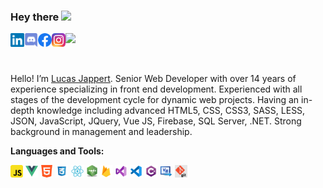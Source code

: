### Hey there <img src="https://media.giphy.com/media/hvRJCLFzcasrR4ia7z/giphy.gif" width="25px">


<a href="https://www.linkedin.com/in/lucasjappert/">
  <img align="left" alt="Lucas Jappert's LinkedIN" width="22px" src="https://github.com/LucasJappert/lucasjappert/blob/main/images/linkedin.svg" />
</a>
<a href="https://discord.gg/Marty#1533">
  <img align="left" alt="Lucas Jappert's Discord" width="22px" src="https://github.com/LucasJappert/lucasjappert/blob/main/images/discord.svg" />
</a>
<a href="https://www.facebook.com/GringoRamona/">
  <img align="left" alt="Lucas Jappert's Facebook" width="22px" src="https://github.com/LucasJappert/lucasjappert/blob/main/images/Facebook.png" />
</a>
<a href="https://www.instagram.com/lucasjappert/">
  <img align="left" alt="Lucas Jappert's Instagram" width="22px" src="https://github.com/LucasJappert/lucasjappert/blob/main/images/Instagram.png" />
</a>

![](https://visitor-badge.glitch.me/badge?page_id=lucasjappert.lucasjappert)

<br />

Hello! I’m [Lucas Jappert](https://lucasjappert.github.io/MyProfile/). Senior Web Developer with over 14 years of experience specializing in front end development. Experienced with all stages of the development cycle for dynamic web projects. Having an in-depth knowledge including advanced HTML5, CSS, CSS3, SASS, LESS, JSON, JavaScript, JQuery, Vue JS, Firebase, SQL Server, .NET. Strong background in management and leadership.

**Languages and Tools:**  

<code><img height="20" alt="javascript" src="https://github.com/LucasJappert/lucasjappert/blob/main/images/javascript.png"></code> 
<code><img height="20" alt="vue" src="https://github.com/LucasJappert/lucasjappert/blob/main/images/vue.png"></code>
<code><img height="20" alt="html" src="https://github.com/LucasJappert/lucasjappert/blob/main/images/html.png"></code>
<code><img height="20" alt="css3" src="https://github.com/LucasJappert/lucasjappert/blob/main/images/css.png"></code>
<code><img height="20" alt="react" src="https://github.com/LucasJappert/lucasjappert/blob/main/images/react.png"></code>
<code><img height="20" alt="node" src="https://github.com/LucasJappert/lucasjappert/blob/main/images/node.png"></code>
<code><img height="20" alt="firebase" src="https://github.com/LucasJappert/lucasjappert/blob/main/images/firebase.png"></code>
<code><img height="20" alt="visualstudio" src="https://github.com/LucasJappert/lucasjappert/blob/main/images/visual-studio-2019.png"></code>
<code><img height="20" alt="visualcode" src="https://github.com/LucasJappert/lucasjappert/blob/main/images/visualcode.png"></code>
<code><img height="20" alt="c#" src="https://github.com/LucasJappert/lucasjappert/blob/main/images/csharp.png"></code>
<code><img height="20" alt="visual basic" src="https://github.com/LucasJappert/lucasjappert/blob/main/images/vb.png"></code>
<code><img height="20" alt="git" src="https://github.com/LucasJappert/lucasjappert/blob/main/images/git.png"></code>



<!--
**LucasJappert/lucasjappert** is a ✨ _special_ ✨ repository because its `README.md` (this file) appears on your GitHub profile.

Here are some ideas to get you started:

- 🔭 I’m currently working on ...
- 🌱 I’m currently learning ...
- 👯 I’m looking to collaborate on ...
- 🤔 I’m looking for help with ...
- 💬 Ask me about ...
- 📫 How to reach me: ...
- 😄 Pronouns: ...
- ⚡ Fun fact: ...
-->
